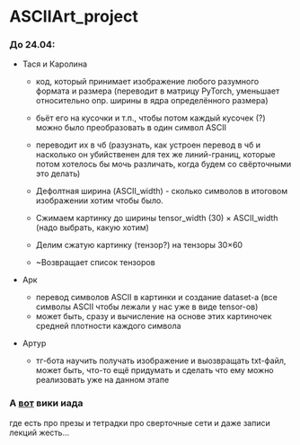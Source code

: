 # ASCIIArt_project
### До 24.04:
   * Тася и Каролина
      * код, который принимает изображение любого разумного формата и размера (переводит в матрицу PyTorch, уменьшает относительно опр. ширины в ядра определённого размера)
      * бьёт его на кусочки и т.п., чтобы потом каждый кусочек (?) можно было преобразовать в один символ ASCII
      * переводит их в чб (разузнать, как устроен перевод в чб и насколько он убийственен для тех же линий-границ, которые потом хотелось бы мочь различать, когда будем со свёрточными это делать)

      * Дефолтная ширина (ASCII_width) - сколько символов в итоговом изображении хотим чтобы было.
      * Сжимаем картинку до ширины tensor_width (30) × ASCII_width (надо выбрать, какую хотим)
      * Делим сжатую картинку (тензор?) на тензоры 30×60
      * ~Возвращает список тензоров

   * Арк
      * перевод символов ASCII в картинки и создание dataset-а (все символы ASCII чтобы лежали у нас уже в виде tensor-ов)
      * может быть, сразу и вычисление на основе этих картиночек средней плотности каждого символа
   * Артур
      * тг-бота научить получать изображение и выозвращать txt-файл, может быть, что-то ещё придумать и сделать что ему можно реализовать уже на данном этапе

### А [вот](http://wiki.cs.hse.ru/%D0%9E%D1%81%D0%BD%D0%BE%D0%B2%D1%8B_%D0%B3%D0%BB%D1%83%D0%B1%D0%B8%D0%BD%D0%BD%D0%BE%D0%B3%D0%BE_%D0%BE%D0%B1%D1%83%D1%87%D0%B5%D0%BD%D0%B8%D1%8F) вики иада
где есть про презы и тетрадки про сверточные сети и даже записи лекций жесть...
